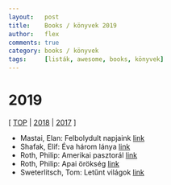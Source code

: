 ```yaml
---
layout:   post
title:    Books / könyvek 2019
author:   flex
comments: true
category: books / könyvek
tags:     [listák, awesome, books, könyvek]
---
```


<link rel='stylesheet' href='unitegallery/css/unite-gallery.css' type='text/css' /> 
<link rel='stylesheet' href='unitegallery/themes/default/ug-theme-default.css' type='text/css' /> 

<script type='text/javascript' src='unitegallery/js/jquery-11.0.min.js'></script>
<script type='text/javascript' src='unitegallery/js/unitegallery.min.js'></script> 
<script type='text/javascript' src='unitegallery/themes/tiles/ug-theme-tiles.js'></script>

# 2019

[ [TOP](TOP_books.html) \| [2018](2018_books.html) \| [2017](2017_books.html) ]

<div id="gallery2019" style="display:none; margin-bottom: .7em; margin-left: 1.5%; margin-right: 1.5%; margin-top: .5em;">

<img alt="Mastai, Elan: Felbolydult napjaink" src="images/books/2019/felbolydult_napjaink.jpg" data-image="images/movies/2019/felbolydult_napjaink_ORIGINAL.jpg" data-description="Mastai, Elan: Felbolydult napjaink">
<img alt="Shafak, Elif: Éva három lánya" src="images/books/2019/eva_harom_lanya.jpg" data-image="images/movies/2019/eva_harom_lanya_ORIGINAL.jpg" data-description="Shafak, Elif: Éva három lánya">
<img alt="Shafak, Elif: Éva három lánya" src="images/books/2019/eva_harom_lanya.jpg" data-image="images/movies/2019/eva_harom_lanya_ORIGINAL.jpg" data-description="Shafak, Elif: Éva három lánya">
<img alt="Roth, Philip: Amerikai pasztorál" src="images/books/2019/amerikai_pasztoral.jpg" data-image="images/movies/2019/amerikai_pasztoral_ORIGINAL.jpg" data-description="Roth, Philip: Amerikai pasztorál">
<img alt="Roth, Philip: Apai örökség" src="images/books/2019/apai-orokseg.jpg" data-image="images/movies/2019/apai-orokseg_ORIGINAL.jpg" data-description="Roth, Philip: Apai örökség">
<img alt="Sweterlitsch, Tom: Letűnt világok" src="images/books/2019/letunt_vilagok.jpg" data-image="images/movies/2019/letunt_vilagok_ORIGINAL.jpg" data-description="Sweterlitsch, Tom: Letűnt világok">

</div>

<div class="newspaper2">

<ul>

<li>Mastai, Elan: Felbolydult napjaink <a href="https://www.agavekonyvek.hu/konyvek/felbolydult-napjaink">link</a></li>
<li>Shafak, Elif: Éva három lánya <a href="https://europakiado.hu/konyv/eva-harom-lanya">link</a></li>
<li>Roth, Philip: Amerikai pasztorál <a href="https://europakiado.hu/konyv/749104/amerikai-pasztoral-2955/">link</a></li>
<li>Roth, Philip: Apai örökség <a href="http://helikon.libricsoport.hu/fooldal/konyvek/apai-orokseg/">link</a></li>
<li>Sweterlitsch, Tom: Letűnt világok <a href="https://www.agavekonyvek.hu/konyvek/letunt-vilagok">link</a></li>

</ul>

</div>

<script type="text/javascript"> 
											   
	jQuery( document ).ready( function() { jQuery( "#gallery2019" ).unitegallery( {

		tiles_space_between_cols:      10,
		tiles_justified_space_between: 10,
		//tiles_col_width:               500,
		tile_enable_shadow:            true,
			tile_shadow_h: 			   3,			//position of horizontal shadow
			tile_shadow_v: 			   3,			//position of vertical shadow
			tile_shadow_blur: 		   5,			//shadow blur
			tile_shadow_spread: 	   2,			//shadow spread
			tile_shadow_color: 		   "#2B2B2B",	//shadow color

		theme_gallery_padding:         0,
		tiles_type: 				   "justified",

		gallery_width: 				   "100%",
		tiles_exact_width: 			   false,

		gallery_control_keyboard:      true,

	} ) } );

</script>
